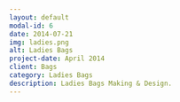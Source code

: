 ```yaml
---
layout: default
modal-id: 6
date: 2014-07-21
img: ladies.png
alt: Ladies Bags
project-date: April 2014
client: Bags
category: Ladies Bags
description: Ladies Bags Making & Design.
---
```

